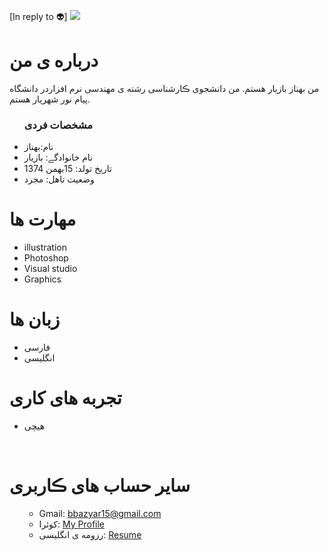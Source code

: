 [In reply to 👽]
<img src="https://avatars.githubusercontent.com/u/79274288?s=400&u=6b9ffe15dcd818e2773c984fe87758a1f2500393&v=4"/>

 <h1> درباره ی من</h1>
  <p> من بهناز بازیار هستم. من دانشجوی ڪارشناسی رشته ی مهندسی نرم افزاردر دانشگاه پیام نور شهریار هستم.</p>
  
  <ul>
    <h3> مشخصات فردی</h3>
  <li>نام:بهناز</li>
  <li>نام خانوادگے: بازیار</li>
  <li>تاریخ تولد: 15بهمن 1374</li>
  <li>وضعیت تاهل: مجرد</li>

</ul>

  
<h1>مهارت ها</h1>

<ul>
  <li> illustration</li>
  <li>Photoshop</li>
  <li>Visual studio</li>
 <li>Graphics</li>
</ul>
<h1> زبان ها</h1>
<ul>
  <li>فارسی</li>
    <li>انگلیسی</li>
</ul>

<h1> تجربه های کاری </h1>
<ul>
   <li>هیچی</li>
</ul>

<br/>

<h1> سایر حساب های ڪاربری </h1>
<ul>
 
 - Gmail: bbazyar15@gmail.com
 - کوئرا: <a href="">My Profile</a>
 - رزومه ی انگلیسی: <a href="https://behnaz7.github.io/resume.EN/"> Resume </a>
</ul>
